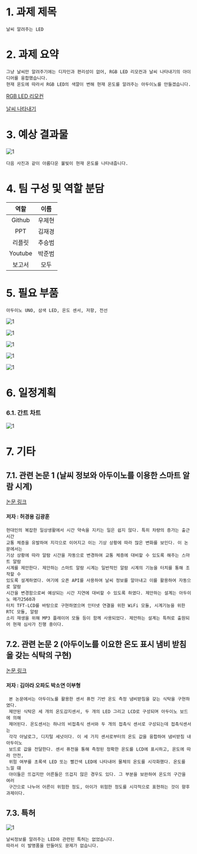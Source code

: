 # 1. 과제 제목
```
날씨 알려주는 LED
```
# 2. 과제 요약
```
그냥 날씨만 알려주기에는 디자인과 편리성이 없어, RGB LED 리모컨과 날씨 나타내기의 아이디어를 융합했습니다.
현재 온도에 따라서 RGB LED의 색깔이 변해 현재 온도를 알려주는 아두이노를 만들겠습니다.
```
[RGB LED 리모컨](https://github.com/wjh2335/2019-Creative-engineering/blob/master/%5B%EA%B0%9C%EC%9D%B8%EA%B3%BC%EC%A0%9C-4%5D/%EA%B8%B0%ED%9A%8D%ED%95%98%EA%B8%B0.md)

[날씨 나타내기](https://github.com/kimjaegyeong/ADUINO_ANU/blob/master/FREE_WORK.md)

# 3. 예상 결과물
![1](/img/7.2.png)
```
다음 사진과 같이 아름다운 불빛이 현재 온도를 나타내줍니다.
```
 # 4. 팀 구성 및 역할 분담
|역할|이름|
|:-:|:-:|
|Github|우제현|
|PPT|김재경|
|리플릿|추승범|
|Youtube|박준범|
|보고서|모두|
# 5. 필요 부품
```
아두이노 UNO, 삼색 LED, 온도 센서, 저항, 전선
```
![1](/img/7.3.png)

![1](/img/7.11.png)

![1](/img/7.4.png)

![1](/img/7.5.png)

![1](/img/7.6.png)
 
# 6. 일정계획
### 6.1. 간트 차트
![1](/img/7-10.png)

# 7. 기타
## 7.1. 관련 논문 1 (날씨 정보와 아두이노를 이용한 스마트 알람 시계)
[논문 링크](https://www.cseric.or.kr/literature/ser_view.php?searchCate=literature&SnxGubun=INME&mode=total&gu=INKO051A0&cmd=qryview&SnxIndxNum=212662&rownum=1&f1=KW&q1=Arduino)
#### 저자 : 허경용 김광훈
```
현대인의 복잡한 일상생활에서 시간 약속을 지키는 일은 쉽지 않다. 특히 차량의 증가는 출근 시간
교통 체증을 유발하여 지각으로 이어지고 이는 기상 상황에 따라 많은 변화를 보인다. 이 논문에서는
기상 상황에 따라 알람 시간을 자동으로 변경하여 교통 체증에 대비할 수 있도록 해주는 스마트 알람
시계를 제안한다. 제안하는 스마트 알람 시계는 일반적인 알람 시계의 기능을 터치를 통해 조작할 수
있도록 설계하였다. 여기에 오픈 API를 사용하여 날씨 정보를 알아내고 이를 활용하여 자동으로 알람
시간을 변경함으로써 예상되는 시간 지연에 대비할 수 있도록 하였다. 제안하는 설계는 아두이노 메가2560과
터치 TFT-LCD를 바탕으로 구현하였으며 인터넷 연결을 위한 WiFi 모듈, 시계기능을 위한 RTC 모듈, 알람
소리 재생을 위해 MP3 플레이어 모듈 등이 함께 사용되었다. 제안하는 설계는 특허로 출원되어 현재 심사가 진행 중이다.
```

## 7.2. 관련 논문 2 (아두이노를 이요한 온도 표시 냄비 받침을 갖는 식탁의 구현)
[논문 링크](/img/7-222.pdf)
#### 저자 : 김아라 오파도 박소연 이부형
```
 본 논문에서는 아두이노를 활용한 센서 퓨전 기반 온도 측정 냄비받침을 갖는 식탁을 구현하였다.
 제안된 식탁은 세 개의 온도감지센서, 두 개의 LED 그리고 LCD로 구성되며 아두이노 보드에 의해
 제어된다. 온도센서는 하나의 비접촉식 센서와 두 개의 접촉식 센서로 구성되는데 접촉식센서는
 각각 아날로그, 디지털 세넛이다. 이 세 가지 센서로부터의 온도 값을 융합하여 냄비받침 내 아두이노
 보드로 값을 전달한다. 센서 퓨전을 통해 측정된 정확한 온도를 LCD에 표시하고, 온도에 따라 안전,
 위험 여부를 초록색 LED 또는 빨간색 LED에 나타내어 물체의 온도를 시각화했다. 온도를 느낄 떄
 아이들은 뜨겁지만 어른들은 뜨겁지 않은 경우도 있다. 그 부분을 보완하여 온도의 구간을 여러
 구간으로 나누어 어른이 위험한 정도, 아이가 위험한 정도를 시각적으로 표현하는 것이 향후 과제이다.
```
## 7.3. 특허
![1](/img/7-111.png)
```
날씨정보를 알려주는 LED와 관련된 특허는 없었습니다.
따라서 이 발명품을 만들어도 문제가 없습니다.
```
